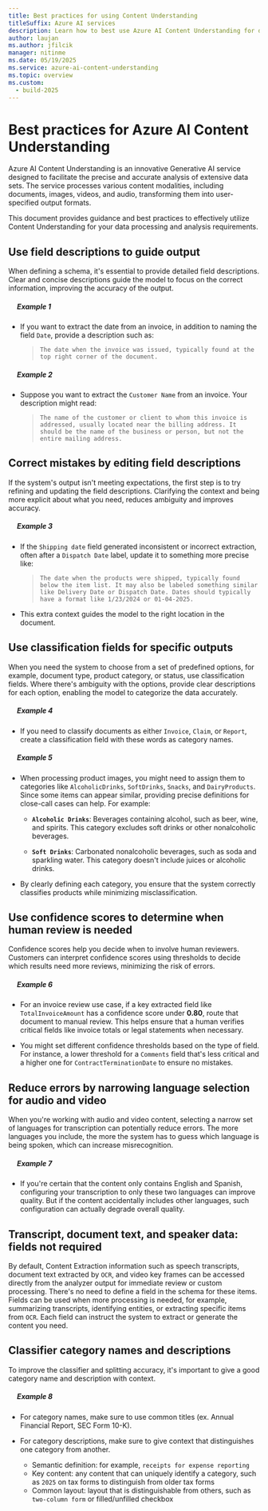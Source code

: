 ```yaml
---
title: Best practices for using Content Understanding
titleSuffix: Azure AI services
description: Learn how to best use Azure AI Content Understanding for document, image, video, and audio file content and field extractions.
author: laujan
ms.author: jfilcik
manager: nitinme
ms.date: 05/19/2025
ms.service: azure-ai-content-understanding
ms.topic: overview
ms.custom:
  - build-2025
---
```


# Best practices for Azure AI Content Understanding

Azure AI Content Understanding is an innovative Generative AI service designed to facilitate the precise and accurate analysis of extensive data sets. The service processes various content modalities, including documents, images, videos, and audio, transforming them into user-specified output formats.

This document provides guidance and best practices to effectively utilize Content Understanding for your data processing and analysis requirements.

## Use field descriptions to guide output

When defining a schema, it's essential to provide detailed field descriptions. Clear and concise descriptions guide the model to focus on the correct information, improving the accuracy of the output.

##### &emsp; ***Example 1***

  * If you want to extract the date from an invoice, in addition to naming the field `Date`, provide a description such as:


    > `The date when the invoice was issued, typically found at the top right corner of the document.`


##### &emsp; ***Example 2***

   * Suppose you want to extract the `Customer Name` from an invoice. Your description might read:

     > `The name of the customer or client to whom this invoice is addressed, usually located near the billing address. It should be the name of the business or person, but not the entire mailing address.`

## Correct mistakes by editing field descriptions

If the system's output isn't meeting expectations, the first step is to try refining and updating the field descriptions. Clarifying the context and being more explicit about what you need, reduces ambiguity and improves accuracy.

##### &emsp; ***Example 3***

   * If the `Shipping date` field generated inconsistent or incorrect extraction, often after a `Dispatch Date` label, update it to something more precise like:

     > `The date when the products were shipped, typically found below the item list. It may also be labeled something similar like Delivery Date or Dispatch Date. Dates should typically have a format like 1/23/2024 or 01-04-2025.`

   * This extra context guides the model to the right location in the document.


## Use classification fields for specific outputs

When you need the system to choose from a set of predefined options, for example, document type, product category, or status, use classification fields. Where there's ambiguity with the options, provide clear descriptions for each option, enabling the model to categorize the data accurately.

##### &emsp; ***Example 4***

   * If you need to classify documents as either `Invoice`, `Claim`, or `Report`, create a classification field with these words as category names.

##### &emsp; ***Example 5***

   * When processing product images, you might need to assign them to categories like `AlcoholicDrinks`, `SoftDrinks`, `Snacks`, and `DairyProducts`. Since some items can appear similar, providing precise definitions for close-call cases can help. For example:

     * **`Alcoholic Drinks`**: Beverages containing alcohol, such as beer, wine, and spirits. This category excludes soft drinks or other nonalcoholic beverages.

     * **`Soft Drinks`**: Carbonated nonalcoholic beverages, such as soda and sparkling water. This category doesn't include juices or alcoholic drinks.

   * By clearly defining each category, you ensure that the system correctly classifies products while minimizing misclassification.

## Use confidence scores to determine when human review is needed

Confidence scores help you decide when to involve human reviewers. Customers can interpret confidence scores using thresholds to decide which results need more reviews, minimizing the risk of errors.

   ##### &emsp; ***Example 6***

   * For an invoice review use case, if a key extracted field like `TotalInvoiceAmount` has a confidence score under **0.80**, route that document to manual review. This helps ensure that a human verifies critical fields like invoice totals or legal statements when necessary.

   * You might set different confidence thresholds based on the type of field. For instance, a lower threshold for a `Comments` field that's less critical and a higher one for `ContractTerminationDate` to ensure no mistakes.

## Reduce errors by narrowing language selection for audio and video

When you're working with audio and video content, selecting a narrow set of languages for transcription can potentially reduce errors. The more languages you include, the more the system has to guess which language is being spoken, which can increase misrecognition.

##### &emsp; ***Example 7***

   * If you're certain that the content only contains English and Spanish, configuring your transcription to only these two languages can improve quality. But if the content accidentally includes other languages, such configuration can actually degrade overall quality.

## Transcript, document text, and speaker data: fields not required

By default, Content Extraction information such as speech transcripts, document text extracted by `OCR`, and video key frames can be accessed directly from the analyzer output for immediate review or custom processing. There's no need to define a field in the schema for these items. Fields can be used when more processing is needed, for example, summarizing transcripts, identifying entities, or extracting specific items from `OCR`. Each field can instruct the system to extract or generate the content you need.

## Classifier category names and descriptions

To improve the classifier and splitting accuracy, it's important to give a good category name and description with context.

 ##### &emsp; ***Example 8***

   * For category names, make sure to use common titles (ex. Annual Financial Report, SEC Form 10-K).
     
   * For category descriptions, make sure to give context that distinguishes one category from another.

     * Semantic definition: for example, `receipts for expense reporting`
     * Key content: any content that can uniquely identify a category, such as  `2025` on tax forms to distinguish from older tax forms
     * Common layout: layout that is distinguishable from others, such as `two-column form` or filled/unfilled checkbox

